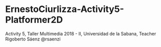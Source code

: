 # ErnestoCiurlizza-Activity5-Platformer2D
Activity 5, Taller Multimedia 2018 - II, Universidad de la Sabana, Teacher Rigoberto Sáenz @rsaenzi

